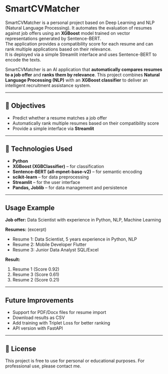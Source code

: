 # SmartCVMatcher

SmartCVMatcher is a personal project based on Deep Learning and NLP (Natural Language Processing). It automates the evaluation of resumes against job offers using an **XGBoost** model trained on vector representations generated by Sentence-BERT.  
The application provides a compatibility score for each resume and can rank multiple applications based on their relevance.  
It is deployed via a simple Streamlit interface and uses Sentence-BERT to encode the texts.

SmartCVMatcher is an AI application that **automatically compares resumes to a job offer** and **ranks them by relevance**. This project combines **Natural Language Processing (NLP)** with an **XGBoost classifier** to deliver an intelligent recruitment assistance system.

---

## 🎯 Objectives

- Predict whether a resume matches a job offer  
- Automatically rank multiple resumes based on their compatibility score  
- Provide a simple interface via **Streamlit**

---

## 🧠 Technologies Used

- **Python**  
- **XGBoost (XGBClassifier)** – for classification  
- **Sentence-BERT (all-mpnet-base-v2)** – for semantic encoding  
- **scikit-learn** – for data preprocessing  
- **Streamlit** – for the user interface  
- **Pandas, Joblib** – for data management and persistence

---

## Usage Example  
**Job offer:** Data Scientist with experience in Python, NLP, Machine Learning

**Resumes:** (excerpt)  
- Resume 1: Data Scientist, 5 years experience in Python, NLP  
- Resume 2: Mobile Developer Flutter  
- Resume 3: Junior Data Analyst SQL/Excel

**Result:**  
1. Resume 1 (Score 0.92)  
2. Resume 3 (Score 0.61)  
3. Resume 2 (Score 0.21)

---

## Future Improvements  
- Support for PDF/Docx files for resume import  
- Download results as CSV  
- Add training with Triplet Loss for better ranking  
- API version with FastAPI

---

## 📄 License  
This project is free to use for personal or educational purposes. For professional use, please contact me.